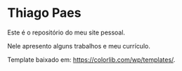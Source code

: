 # Thiago Paes

Este é o repositório do meu site pessoal.

Nele apresento alguns trabalhos e meu currículo.

Template baixado em: <https://colorlib.com/wp/templates/>.
